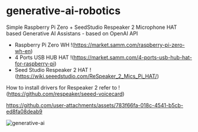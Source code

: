 # generative-ai-robotics

Simple Raspberry Pi Zero + SeedStudio Respeaker 2 Microphone HAT based Generative AI Assistans - based on OpenAI API

- Raspberry Pi Zero WH !(https://market.samm.com/raspberry-pi-zero-wh-en)
- 4 Ports USB HUB HAT !(https://market.samm.com/4-ports-usb-hub-hat-for-raspberry-pi)
- Seed Studio Respeaker 2 HAT !(https://wiki.seeedstudio.com/ReSpeaker_2_Mics_Pi_HAT/)

How to install drivers for Respeaker 2 refer to  !(https://github.com/respeaker/seeed-voicecard)

https://github.com/user-attachments/assets/783f66fa-018c-4541-b5cb-ed8fa08deab9

![generative-ai](https://github.com/user-attachments/assets/bce10209-4754-4668-bb41-ebaf99064614)




